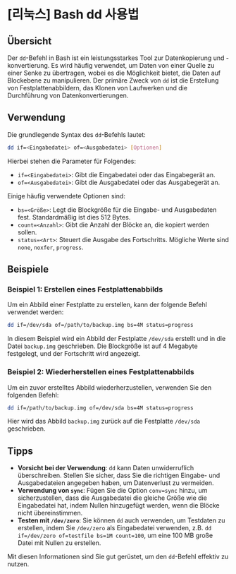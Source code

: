 # [리눅스] Bash dd 사용법

## Übersicht
Der `dd`-Befehl in Bash ist ein leistungsstarkes Tool zur Datenkopierung und -konvertierung. Es wird häufig verwendet, um Daten von einer Quelle zu einer Senke zu übertragen, wobei es die Möglichkeit bietet, die Daten auf Blockebene zu manipulieren. Der primäre Zweck von `dd` ist die Erstellung von Festplattenabbildern, das Klonen von Laufwerken und die Durchführung von Datenkonvertierungen.

## Verwendung
Die grundlegende Syntax des `dd`-Befehls lautet:

```bash
dd if=<Eingabedatei> of=<Ausgabedatei> [Optionen]
```

Hierbei stehen die Parameter für Folgendes:
- `if=<Eingabedatei>`: Gibt die Eingabedatei oder das Eingabegerät an.
- `of=<Ausgabedatei>`: Gibt die Ausgabedatei oder das Ausgabegerät an.

Einige häufig verwendete Optionen sind:
- `bs=<Größe>`: Legt die Blockgröße für die Eingabe- und Ausgabedaten fest. Standardmäßig ist dies 512 Bytes.
- `count=<Anzahl>`: Gibt die Anzahl der Blöcke an, die kopiert werden sollen.
- `status=<Art>`: Steuert die Ausgabe des Fortschritts. Mögliche Werte sind `none`, `noxfer`, `progress`.

## Beispiele
### Beispiel 1: Erstellen eines Festplattenabbilds
Um ein Abbild einer Festplatte zu erstellen, kann der folgende Befehl verwendet werden:

```bash
dd if=/dev/sda of=/path/to/backup.img bs=4M status=progress
```
In diesem Beispiel wird ein Abbild der Festplatte `/dev/sda` erstellt und in die Datei `backup.img` geschrieben. Die Blockgröße ist auf 4 Megabyte festgelegt, und der Fortschritt wird angezeigt.

### Beispiel 2: Wiederherstellen eines Festplattenabbilds
Um ein zuvor erstelltes Abbild wiederherzustellen, verwenden Sie den folgenden Befehl:

```bash
dd if=/path/to/backup.img of=/dev/sda bs=4M status=progress
```
Hier wird das Abbild `backup.img` zurück auf die Festplatte `/dev/sda` geschrieben.

## Tipps
- **Vorsicht bei der Verwendung**: `dd` kann Daten unwiderruflich überschreiben. Stellen Sie sicher, dass Sie die richtigen Eingabe- und Ausgabedateien angegeben haben, um Datenverlust zu vermeiden.
- **Verwendung von `sync`**: Fügen Sie die Option `conv=sync` hinzu, um sicherzustellen, dass die Ausgabedatei die gleiche Größe wie die Eingabedatei hat, indem Nullen hinzugefügt werden, wenn die Blöcke nicht übereinstimmen.
- **Testen mit `/dev/zero`**: Sie können `dd` auch verwenden, um Testdaten zu erstellen, indem Sie `/dev/zero` als Eingabedatei verwenden, z.B. `dd if=/dev/zero of=testfile bs=1M count=100`, um eine 100 MB große Datei mit Nullen zu erstellen.

Mit diesen Informationen sind Sie gut gerüstet, um den `dd`-Befehl effektiv zu nutzen.